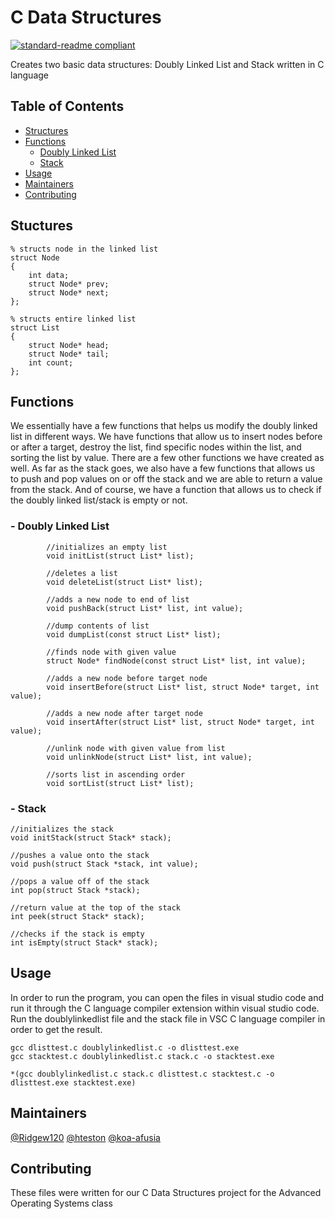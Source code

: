 # C Data Structures
[![standard-readme compliant](https://img.shields.io/badge/readme%20style-standard-brightgreen.svg?style=flat-square)](https://github.com/RichardLitt/standard-readme)

Creates two basic data structures: Doubly Linked List and Stack written in C language

## Table of Contents
- [Structures](#structures)
- [Functions](#functions)
    - [Doubly Linked List](##doublylinkedlist)
    - [Stack](##stack)
- [Usage](#usage)
- [Maintainers](#maintainers)
- [Contributing](#contributing)

## Stuctures
```
% structs node in the linked list
struct Node 
{
    int data;
    struct Node* prev;
    struct Node* next;
};

% structs entire linked list
struct List 
{
    struct Node* head;
    struct Node* tail;
    int count;
};
```

## Functions
We essentially have a few functions that helps us modify the doubly linked list in different ways. We have functions that allow us to insert nodes before or after a target, destroy the list, find specific nodes within the list, and sorting the list by value. There are a few other functions we have created as well. As far as the stack goes, we also have a few functions that allows us to push and pop values on or off the stack and we are able to return a value from the stack. And of course, we have a function that allows us to check if the doubly linked list/stack is empty or not.

### - Doubly Linked List
```    
        //initializes an empty list
        void initList(struct List* list);

        //deletes a list
        void deleteList(struct List* list);

        //adds a new node to end of list
        void pushBack(struct List* list, int value);

        //dump contents of list
        void dumpList(const struct List* list);

        //finds node with given value
        struct Node* findNode(const struct List* list, int value);

        //adds a new node before target node
        void insertBefore(struct List* list, struct Node* target, int value);

        //adds a new node after target node
        void insertAfter(struct List* list, struct Node* target, int value);

        //unlink node with given value from list
        void unlinkNode(struct List* list, int value);

        //sorts list in ascending order
        void sortList(struct List* list);

```

### - Stack
```
//initializes the stack 
void initStack(struct Stack* stack);

//pushes a value onto the stack
void push(struct Stack *stack, int value);

//pops a value off of the stack
int pop(struct Stack *stack);

//return value at the top of the stack
int peek(struct Stack* stack);

//checks if the stack is empty
int isEmpty(struct Stack* stack);
```

## Usage
In order to run the program, you can open the files in visual studio code and run it through the C language compiler extension within visual studio code. Run the doublylinkedlist file and the stack file in VSC C language compiler in order to get the result.

```
gcc dlisttest.c doublylinkedlist.c -o dlisttest.exe
gcc stacktest.c doublylinkedlist.c stack.c -o stacktest.exe

*(gcc doublylinkedlist.c stack.c dlisttest.c stacktest.c -o dlisttest.exe stacktest.exe)

```


## Maintainers
[@Ridgew120](https://github.com/Ridgew120)
[@hteston](https://github.com/hteston)
[@koa-afusia](https://github.com/koa-afusia)

## Contributing
These files were written for our C Data Structures project for the Advanced Operating Systems class


